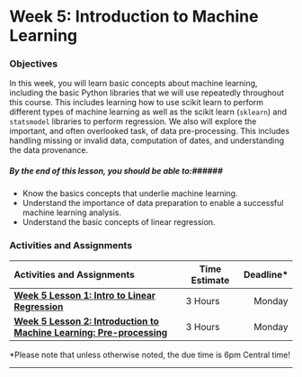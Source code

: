 # Week 5: Introduction to Machine Learning #

### Objectives ###


In this week, you will learn basic concepts about machine learning,
including the basic Python libraries that we will use repeatedly
throughout this course. This includes learning how to use scikit learn
to perform different types of machine learning as well as the
scikit learn (`sklearn`) and `statsmodel` libraries to perform regression. We also will explore the important, and often overlooked task, of data pre-processing. This includes handling missing or invalid data, computation of dates, and understanding the data provenance.


##### By the end of this lesson, you should be able to:######

- Know the basics concepts that underlie machine learning.
- Understand the importance of data preparation to enable a successful machine learning analysis.
- Understand the basic concepts of linear regression.

### Activities and Assignments ###

|Activities and Assignments | Time Estimate | Deadline* |
|:------| -----|---------:|
|**[Week 5 Lesson 1: Intro to Linear Regression](lesson1.md)**| 3 Hours |Monday|
|**[Week 5 Lesson 2: Introduction to Machine Learning: Pre-processing](lesson2.md)**| 3 Hours | Monday |

*Please note that unless otherwise noted, the due time is 6pm Central time!

----------
